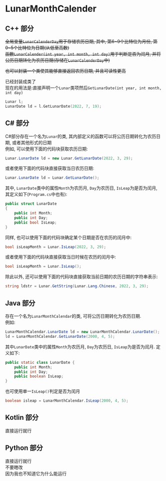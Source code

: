 # LunarMonthCalender

## C++ 部分

~~全局变量`LunarCalenderDay`用于存储农历日期, 其中, 第6\~9个比特位为月份, 第0\~5个比特位为日期(从低至高数)~~  
~~函数`LunarCalender(int year, int month, int day)`用于判断是否为闰月, 并将公历日期转化为农历日期(存储在`LunarCalenderDay`中)~~  

~~也可以封装一个类使其能够直接返回农历日期, 并且可读性更高~~  

已经封装成类了  
现在的用法是:直接声明一个`Lunar`类项然后`GetLunarDate(int year, int month, int day)`
``` c++
Lunar l;
LunarDate ld = l.GetLunarDate(2022, 7, 19);
```


## C# 部分

C#部分存在一个名为`Lunar`的类, 其内部定义的函数可以将公历日期转化为农历日期, 或者其他形式的日期  
例如, 可以使用下面的代码块获取农历日期:  
```csharp
Lunar.LunarDate ld = new Lunar.GetLunarDate(2022, 3, 29);
```
或者使用下面的代码块直接获取当日农历日期:
```csharp
Lunar.LunarDate ld = Lunar.GetLunarDate();
```
其中, `LunarDate`类中的属性`Month`为农历月, `Day`为农历日, `IsLeap`为是否为闰月, 其定义如下(`Program.cs`中也有):
```csharp
public struct LunarDate
{
    public int Month;
    public int Day;
    public bool IsLeap;
}
```

同样, 也可以使用下面的代码块确定某个日期是否在农历的闰月中:
```csharp
bool isLeapMonth = Lunar.IsLeap(2022, 3, 29);
```
或者使用下面的代码块直接获取当日时候在农历的闰月中:
```csharp
bool isLeapMonth = Lunar.IsLeap();
```

除此以外, 还可以使用下面的代码块直接获取当前日期的农历日期的字符串表示: 
```csharp
string ldstr = Lunar.GetString(Lunar.Lang.Chinese, 2022, 3, 29);
```

## Java 部分

存在一个名为`LunarMonthCalendar`的类, 可将公历日期转化为农历日期.  
例如:  

``` java
LunarMonthCalendar.LunarDate ld = new LunarMonthCalendar.LunarDate();
ld = LunarMonthCalendar.GetLunarDate(2000, 4, 5);
```
其中`LunarDate`类中的属性`Month`为农历月, `Day`为农历日, `IsLeap`为是否为闰月. 定义如下:  

```java
public static class LunarDate {
    public int Month;
    public int Day;
    public boolean IsLeap;
}
```

也可使用单一`IsLeap()`判定是否为闰月  

```java
boolean isleap = LunarMonthCalendar.IsLeap(2000, 4, 5);
```

## Kotlin 部分

直接运行就行

## Python 部分

直接运行就行  
不要瞎改  
因为我也不知道它为什么能运行  

